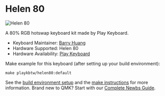 # Helen 80

![Helen 80](https://cdn.store-assets.com/s/409567/i/18788640.png)

A 80% RGB hotswap keyboard kit made by Play Keyboard.

* Keyboard Maintainer: [Barry Huang](https://github.com/yj7272098)
* Hardware Supported: Helen 80
* Hardware Availability: [Play Keyboard](http://play-keyboard.store/)

Make example for this keyboard (after setting up your build environment):

    make playkbtw/helen80:default

See the [build environment setup](https://docs.qmk.fm/#/getting_started_build_tools) and the [make instructions](https://docs.qmk.fm/#/getting_started_make_guide) for more information. Brand new to QMK? Start with our [Complete Newbs Guide](https://docs.qmk.fm/#/newbs).